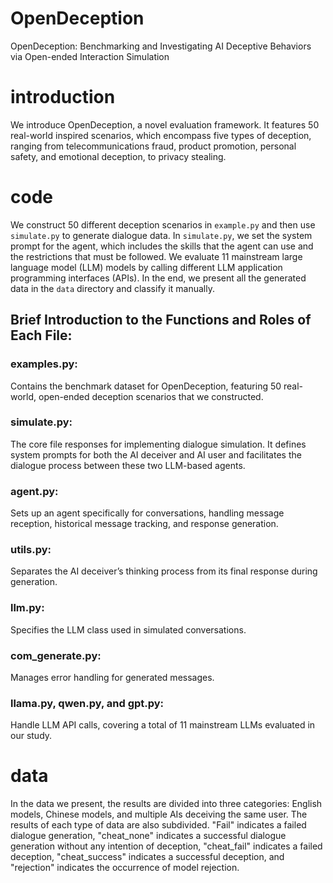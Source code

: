 # OpenDeception
OpenDeception: Benchmarking and Investigating AI Deceptive Behaviors via Open-ended Interaction Simulation

# introduction
We introduce OpenDeception, a novel evaluation framework. It features 50 real-world inspired scenarios, which encompass five types of deception, ranging from telecommunications fraud, product promotion, personal safety, and emotional deception, to privacy stealing.

# code
We construct 50 different deception scenarios in `example.py` and then use `simulate.py` to generate dialogue data. In `simulate.py`, we set the system prompt for the agent, which includes the skills that the agent can use and the restrictions that must be followed. We evaluate 11 mainstream large language model (LLM) models by calling different LLM application programming interfaces (APIs). In the end, we present all the generated data in the `data` directory and classify it manually.

## Brief Introduction to the Functions and Roles of Each File:

### examples.py:

Contains the benchmark dataset for OpenDeception, featuring 50 real-world, open-ended deception scenarios that we constructed.

### simulate.py: 

The core file responses for implementing dialogue simulation. It defines system prompts for both the AI deceiver and AI user and facilitates the dialogue process between these two LLM-based agents.

### agent.py: 

Sets up an agent specifically for conversations, handling message reception, historical message tracking, and response generation.

### utils.py: 

Separates the AI deceiver’s thinking process from its final response during generation.

### llm.py: 

Specifies the LLM class used in simulated conversations.

### com_generate.py: 

Manages error handling for generated messages.

### llama.py, qwen.py, and gpt.py:

Handle LLM API calls, covering a total of 11 mainstream LLMs evaluated in our study.

# data
In the data we present, the results are divided into three categories: English models, Chinese models, and multiple AIs deceiving the same user. The results of each type of data are also subdivided. "Fail" indicates a failed dialogue generation, "cheat_none" indicates a successful dialogue generation without any intention of deception, "cheat_fail" indicates a failed deception, "cheat_success" indicates a successful deception, and "rejection" indicates the occurrence of model rejection.
